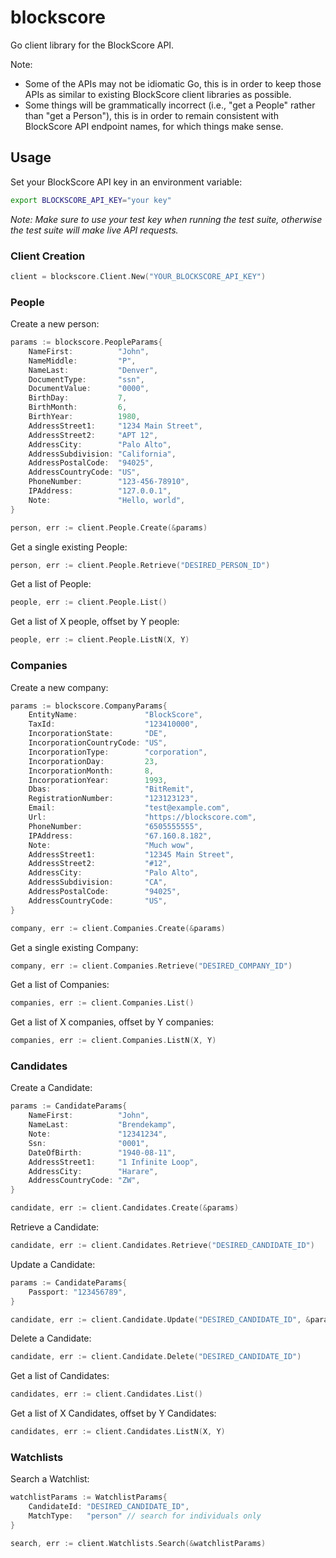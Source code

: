 # blockscore
Go client library for the BlockScore API.

Note:
* Some of the APIs may not be idiomatic Go, this is in order to keep those APIs as similar to existing BlockScore client libraries as possible.
* Some things will be grammatically incorrect (i.e., "get a People" rather than "get a Person"), this is in order to remain consistent with BlockScore API endpoint names, for which things make sense.

## Usage

Set your BlockScore API key in an environment variable:

```bash
export BLOCKSCORE_API_KEY="your key"
```

*Note: Make sure to use your test key when running the test suite, otherwise the test suite will make live API requests.*

### Client Creation

```go
client = blockscore.Client.New("YOUR_BLOCKSCORE_API_KEY")
```

### People

Create a new person:

```go
params := blockscore.PeopleParams{
    NameFirst:          "John",
    NameMiddle:         "P",
    NameLast:           "Denver",
    DocumentType:       "ssn",
    DocumentValue:      "0000",
    BirthDay:           7,
    BirthMonth:         6,
    BirthYear:          1980,
    AddressStreet1:     "1234 Main Street",
    AddressStreet2:     "APT 12",
    AddressCity:        "Palo Alto",
    AddressSubdivision: "California",
    AddressPostalCode:  "94025",
    AddressCountryCode: "US",
    PhoneNumber:        "123-456-78910",
    IPAddress:          "127.0.0.1",
    Note:               "Hello, world",
}

person, err := client.People.Create(&params)
```

Get a single existing People:

```go
person, err := client.People.Retrieve("DESIRED_PERSON_ID")
```

Get a list of People:

```go
people, err := client.People.List()
```

Get a list of X people, offset by Y people:

```go
people, err := client.People.ListN(X, Y)
```

### Companies

Create a new company:

```go
params := blockscore.CompanyParams{
    EntityName:               "BlockScore",
    TaxId:                    "123410000",
    IncorporationState:       "DE",
    IncorporationCountryCode: "US",
    IncorporationType:        "corporation",
    IncorporationDay:         23,
    IncorporationMonth:       8,
    IncorporationYear:        1993,
    Dbas:                     "BitRemit",
    RegistrationNumber:       "123123123",
    Email:                    "test@example.com",
    Url:                      "https://blockscore.com",
    PhoneNumber:              "6505555555",
    IPAddress:                "67.160.8.182",
    Note:                     "Much wow",
    AddressStreet1:           "12345 Main Street",
    AddressStreet2:           "#12",
    AddressCity:              "Palo Alto",
    AddressSubdivision:       "CA",
    AddressPostalCode:        "94025",
    AddressCountryCode:       "US",
}

company, err := client.Companies.Create(&params)
```

Get a single existing Company:

```go
company, err := client.Companies.Retrieve("DESIRED_COMPANY_ID")
```

Get a list of Companies:

```go
companies, err := client.Companies.List()
```

Get a list of X companies, offset by Y companies:

```go
companies, err := client.Companies.ListN(X, Y)
```

### Candidates

Create a Candidate:

```go
params := CandidateParams{
    NameFirst:          "John",
    NameLast:           "Brendekamp",
    Note:               "12341234",
    Ssn:                "0001",
    DateOfBirth:        "1940-08-11",
    AddressStreet1:     "1 Infinite Loop",
    AddressCity:        "Harare",
    AddressCountryCode: "ZW",
}

candidate, err := client.Candidates.Create(&params)
```

Retrieve a Candidate:

```go
candidate, err := client.Candidates.Retrieve("DESIRED_CANDIDATE_ID")
```

Update a Candidate:

```go
params := CandidateParams{
    Passport: "123456789",
}

candidate, err := client.Candidate.Update("DESIRED_CANDIDATE_ID", &params)
```

Delete a Candidate:

```go
candidate, err := client.Candidate.Delete("DESIRED_CANDIDATE_ID")
```

Get a list of Candidates:

```go
candidates, err := client.Candidates.List()
```

Get a list of X Candidates, offset by Y Candidates:

```go
candidates, err := client.Candidates.ListN(X, Y)
```

### Watchlists

Search a Watchlist:

```go
watchlistParams := WatchlistParams{
    CandidateId: "DESIRED_CANDIDATE_ID",
    MatchType:   "person" // search for individuals only
}

search, err := client.Watchlists.Search(&watchlistParams)
```
